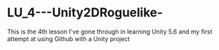 # LU_4---Unity2DRoguelike-
This is the 4th lesson I've gone through in learning Unity 5.6 and my first attempt at using Github with a Unity project
